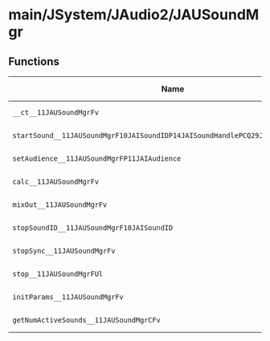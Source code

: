 # main/JSystem/JAudio2/JAUSoundMgr

## Functions

| Name | Address | Match % |
|------|---------|---------|
| `__ct__11JAUSoundMgrFv` | `0x804A11D0` | :x: (0.0%) |
| `startSound__11JAUSoundMgrF10JAISoundIDP14JAISoundHandlePCQ29JGeometry8TVec3<f>` | `0x804A1234` | :x: (0.0%) |
| `setAudience__11JAUSoundMgrFP11JAIAudience` | `0x804A132C` | :x: (0.0%) |
| `calc__11JAUSoundMgrFv` | `0x804A1370` | :x: (0.0%) |
| `mixOut__11JAUSoundMgrFv` | `0x804A13B0` | :x: (0.0%) |
| `stopSoundID__11JAUSoundMgrF10JAISoundID` | `0x804A13F0` | :x: (0.0%) |
| `stopSync__11JAUSoundMgrFv` | `0x804A1460` | :x: (0.0%) |
| `stop__11JAUSoundMgrFUl` | `0x804A14F8` | :x: (0.0%) |
| `initParams__11JAUSoundMgrFv` | `0x804A154C` | :x: (0.0%) |
| `getNumActiveSounds__11JAUSoundMgrCFv` | `0x804A158C` | :x: (0.0%) |